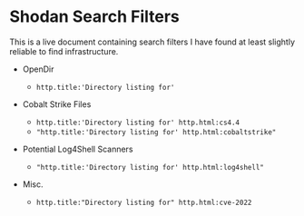 # Shodan Search Filters

This is a live document containing search filters I have found at least slightly reliable to find infrastructure.

- OpenDir
    - `http.title:'Directory listing for'`

- Cobalt Strike Files
    - `http.title:'Directory listing for' http.html:cs4.4`
    - `"http.title:'Directory listing for' http.html:cobaltstrike"`

- Potential Log4Shell Scanners
    - `"http.title:'Directory listing for' http.html:log4shell"`

- Misc.
    - `http.title:"Directory listing for" http.html:cve-2022`
